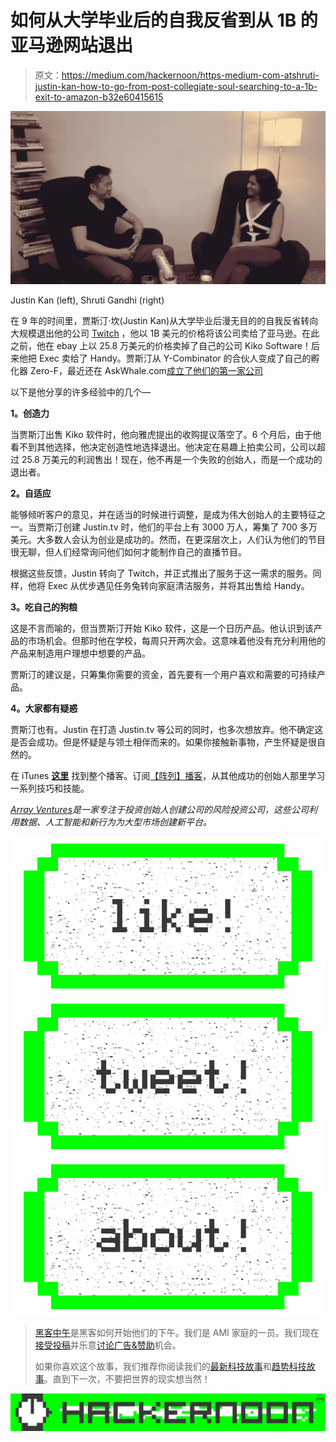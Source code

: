 # 如何从大学毕业后的自我反省到从 1B 的亚马逊网站退出

> 原文：<https://medium.com/hackernoon/https-medium-com-atshruti-justin-kan-how-to-go-from-post-collegiate-soul-searching-to-a-1b-exit-to-amazon-b32e60415615>

![](img/990929ecbc678d1b36c658acb9d91f17.png)

Justin Kan (left), Shruti Gandhi (right)

在 9 年的时间里，贾斯汀·坎(Justin Kan)从大学毕业后漫无目的的自我反省转向大规模退出他的公司 [Twitch](https://www.twitch.tv/) ，他以 1B 美元的价格将该公司卖给了亚马逊。在此之前，他在 ebay 上以 25.8 万美元的价格卖掉了自己的公司 Kiko Software！后来他把 Exec 卖给了 Handy。贾斯汀从 Y-Combinator 的合伙人变成了自己的孵化器 Zero-F，最近还在 AskWhale.com[成立了他们的第一家公司](http://askwhale.com)

以下是他分享的许多经验中的几个—

**1。创造力**

当贾斯汀出售 Kiko 软件时，他向雅虎提出的收购提议落空了。6 个月后，由于他看不到其他选择，他决定创造性地选择退出。他决定在易趣上拍卖公司，公司以超过 25.8 万美元的利润售出！现在，他不再是一个失败的创始人，而是一个成功的退出者。

**2。自适应**

能够倾听客户的意见，并在适当的时候进行调整，是成为伟大创始人的主要特征之一。当贾斯汀创建 Justin.tv 时，他们的平台上有 3000 万人，筹集了 700 多万美元。大多数人会认为创业是成功的。然而，在更深层次上，人们认为他们的节目很无聊，但人们经常询问他们如何才能制作自己的直播节目。

根据这些反馈，Justin 转向了 Twitch，并正式推出了服务于这一需求的服务。同样，他将 Exec 从优步遇见任务兔转向家庭清洁服务，并将其出售给 Handy。

**3。吃自己的狗粮**

这是不言而喻的，但当贾斯汀开始 Kiko 软件，这是一个日历产品。他认识到该产品的市场机会。但那时他在学校，每周只开两次会。这意味着他没有充分利用他的产品来制造用户理想中想要的产品。

贾斯汀的建议是，只筹集你需要的资金，首先要有一个用户喜欢和需要的可持续产品。

**4。大家都有疑惑**

贾斯汀也有。Justin 在打造 Justin.tv 等公司的同时，也多次想放弃。他不确定这是否会成功。但是怀疑是与领土相伴而来的。如果你接触新事物，产生怀疑是很自然的。

在 iTunes [**这里**](https://itunes.apple.com/us/podcast/array-ventures-podcast/id1215062660) 找到整个播客。订阅[【阵列】播客](https://itunes.apple.com/us/podcast/array-ventures-podcast/id1215062660?mt=2)，从其他成功的创始人那里学习一系列技巧和技能。

[*Array Ventures*](http://www.array.vc/)*是一家专注于投资创始人创建公司的风险投资公司，这些公司利用数据、人工智能和新行为为大型市场创建新平台。*

[![](img/50ef4044ecd4e250b5d50f368b775d38.png)](http://bit.ly/HackernoonFB)[![](img/979d9a46439d5aebbdcdca574e21dc81.png)](https://goo.gl/k7XYbx)[![](img/2930ba6bd2c12218fdbbf7e02c8746ff.png)](https://goo.gl/4ofytp)

> [黑客中午](http://bit.ly/Hackernoon)是黑客如何开始他们的下午。我们是 AMI 家庭的一员。我们现在[接受投稿](http://bit.ly/hackernoonsubmission)并乐意[讨论广告&赞助](mailto:partners@amipublications.com)机会。
> 
> 如果你喜欢这个故事，我们推荐你阅读我们的[最新科技故事](http://bit.ly/hackernoonlatestt)和[趋势科技故事](https://hackernoon.com/trending)。直到下一次，不要把世界的现实想当然！

![](img/be0ca55ba73a573dce11effb2ee80d56.png)